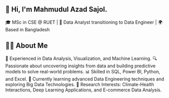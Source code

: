 ## 👋 Hi, I'm Mahmudul Azad Sajol.

🎓 MSc in CSE @ RUET | 💼 Data Analyst transitioning to Data Engineer | 🌍 Based in Bangladesh

## 👨‍💻 About Me

🚀 Experienced in Data Analysis, Visualization, and Machine Learning.
🔍 Passionate about uncovering insights from data and building predictive models to solve real-world problems.
📊 Skilled in SQL, Power BI, Python, and Excel.
🌱 Currently learning advanced Data Engineering techniques and exploring Big Data Technologies.
🎯 Research Interests: Climate-Health Interactions, Deep Learning Applications, and E-commerce Data Analysis.

